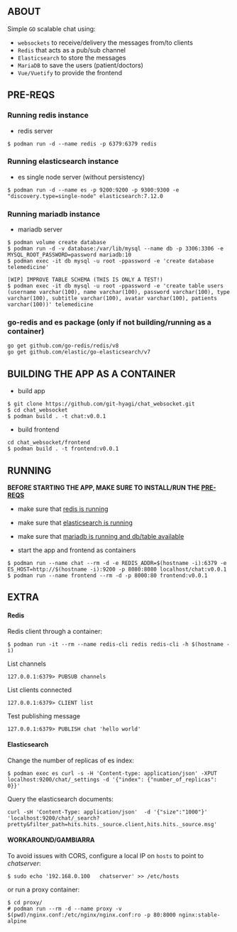 ## ABOUT
Simple `GO` scalable chat using:
* `websockets` to receive/delivery the messages from/to clients
* `Redis` that acts as a pub/sub channel
* `Elasticsearch` to store the messages
* `MariaDB` to save the users (patient/doctors)
* `Vue/Vuetify` to provide the frontend


## PRE-REQS
### Running redis instance
* redis server
~~~
$ podman run -d --name redis -p 6379:6379 redis
~~~

### Running elasticsearch instance
* es single node server (without persistency)
~~~
$ podman run -d --name es -p 9200:9200 -p 9300:9300 -e "discovery.type=single-node" elasticsearch:7.12.0
~~~

### Running mariadb instance
* mariadb server
~~~
$ podman volume create database
$ podman run -d -v database:/var/lib/mysql --name db -p 3306:3306 -e MYSQL_ROOT_PASSWORD=password mariadb:10
$ podman exec -it db mysql -u root -ppassword -e 'create database telemedicine'

[WIP] IMPROVE TABLE SCHEMA (THIS IS ONLY A TEST!)
$ podman exec -it db mysql -u root -ppassword -e 'create table users (username varchar(100), name varchar(100), password varchar(100), type varchar(100), subtitle varchar(100), avatar varchar(100), patients varchar(100))' telemedicine
~~~


### go-redis and es package (only if not building/running as a container)
~~~
go get github.com/go-redis/redis/v8
go get github.com/elastic/go-elasticsearch/v7
~~~

## BUILDING THE APP AS A CONTAINER
* build app
~~~
$ git clone https://github.com/git-hyagi/chat_websocket.git
$ cd chat_websocket
$ podman build . -t chat:v0.0.1
~~~

* build frontend
~~~
cd chat_websocket/frontend
$ podman build . -t frontend:v0.0.1
~~~

## RUNNING

**BEFORE STARTING THE APP, MAKE SURE TO INSTALL/RUN THE [PRE-REQS](#pre-reqs)**
* make sure that [redis is running](#running-redis-instance)
* make sure that [elasticsearch is running](#running-elasticsearch-instance)
* make sure that [mariadb is running and db/table available](#running-mariadb-instance)

* start the app and frontend as containers
~~~
$ podman run --name chat --rm -d -e REDIS_ADDR=$(hostname -i):6379 -e ES_HOST=http://$(hostname -i):9200 -p 8080:8080 localhost/chat:v0.0.1
$ podman run --name frontend --rm -d -p 8000:80 frontend:v0.0.1
~~~

## EXTRA

#### Redis
Redis client through a container:
~~~
$ podman run -it --rm --name redis-cli redis redis-cli -h $(hostname -i)
~~~

List channels
~~~
127.0.0.1:6379> PUBSUB channels
~~~

List clients connected
~~~
127.0.0.1:6379> CLIENT list
~~~

Test publishing message
~~~
127.0.0.1:6379> PUBLISH chat 'hello world'
~~~


#### Elasticsearch
Change the number of replicas of es index:
~~~
$ podman exec es curl -s -H 'Content-type: application/json' -XPUT localhost:9200/chat/_settings -d '{"index": {"number_of_replicas": 0}}'
~~~

Query the elasticsearch documents:
~~~
curl -sH 'Content-Type: application/json'  -d '{"size":"1000"}' 'localhost:9200/chat/_search?pretty&filter_path=hits.hits._source.client,hits.hits._source.msg'
~~~


#### WORKAROUND/GAMBIARRA
To avoid issues with CORS, configure a local IP on `hosts` to point to *chatserver*:
~~~
$ sudo echo '192.168.0.100   chatserver' >> /etc/hosts
~~~

or run a proxy container:
~~~
$ cd proxy/
# podman run --rm -d --name proxy -v $(pwd)/nginx.conf:/etc/nginx/nginx.conf:ro -p 80:8000 nginx:stable-alpine
~~~
